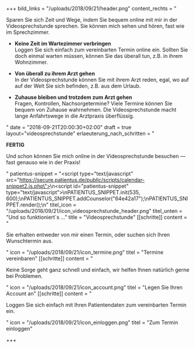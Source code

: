 +++
bild_links = "/uploads/2018/09/21/header.png"
content_rechts = "<p>Sparen Sie sich Zeit und Wege, indem Sie bequem online mit mir in der Videosprechstunde sprechen. Sie können mich sehen und hören, fast wie im Sprechzimmer.</p><ul><li><p><strong>Keine Zeit im Wartezimmer verbringen</strong><br>Loggen Sie sich einfach zum vereinbarten Termin online ein. Sollten Sie doch einmal warten müssen, können Sie das überall tun, z.B. in ihrem Wohnzimmer.</p></li><li><p><strong>Von überall zu ihrem Arzt gehen</strong><br>In der Videosprechstunde können Sie mit ihrem Arzt reden, egal, wo auf auf der Welt Sie sich befinden, z.B. aus dem Urlaub.</p></li><li><p><strong>Zuhause bleiben und trotzdem zum Arzt gehen</strong><br>Fragen, Kontrollen, Nachsorgetermine? Viele Termine können Sie bequem von Zuhause wahrnehmen. Die Videosprechstunde macht lange Anfahrtswege in die Arztpraxis überflüssig.</p></li></ul>"
date = "2018-09-21T20:00:30+02:00"
draft = true
layout="videosprechstunde"
erlaeuterung_nach_schritten = "<p><strong>FERTIG</strong></p><p>Und schon können Sie mich online in der Videosprechstunde besuchen — fast genauso wie in der Praxis!</p>"
patientus-snippet = "<script type=\"text/javascript\" src=\"https://secure.patientus.de/public/scripts/calendar-snippet2.js.php\"></script>\n<script id=\"patientus-snippet\" type=\"text/javascript\">\nPATIENTUS_SNIPPET.init(535, 600);\nPATIENTUS_SNIPPET.addCounselor(\"64e42a17\");\nPATIENTUS_SNIPPET.render();\n</script>"
titel_icon = "/uploads/2018/09/21/icon_videosprechstunde_header.png"
titel_unten = "Und so funktioniert`s ..."
title = "Videosprechstunde"
[[schritte]]
content = "<p>Sie erhalten entweder von mir einen Termin, oder suchen sich Ihren Wunschtermin aus.</p>"
icon = "/uploads/2018/09/21/icon_termine.png"
titel = "Termine vereinbaren"
[[schritte]]
content = "<p>Keine Sorge geht ganz schnell und einfach, wir helfen Ihnen natürlich gerne bei Problemen.</p>"
icon = "/uploads/2018/09/21/icon_account.png"
titel = "Legen Sie Ihren Account an"
[[schritte]]
content = "<p>Loggen Sie sich einfach mit Ihren Patientendaten zum vereinbarten Termin ein.</p>"
icon = "/uploads/2018/09/21/icon_einloggen.png"
titel = "Zum Termin einloggen"

+++

